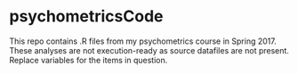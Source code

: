 # psychometricsCode

This repo contains .R files from my psychometrics course in Spring 2017. These analyses are not execution-ready 
as source datafiles are not present. Replace variables for the items in question.
